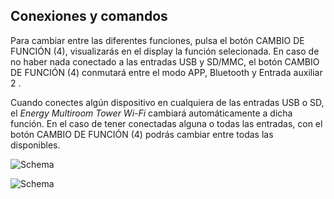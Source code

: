 ## Conexiones y comandos

Para cambiar entre las diferentes funciones, pulsa el botón CAMBIO DE FUNCIÓN (4), visualizarás en el display la función selecionada. En caso de no haber nada conectado a las entradas USB y SD/MMC, el botón CAMBIO DE FUNCIÓN (4) conmutará entre el modo APP, Bluetooth y Entrada auxiliar 2 .

Cuando conectes algún dispositivo en cualquiera de las entradas USB o SD, el *Energy Multiroom Tower Wi-Fi* cambiará automáticamente a dicha función. En el caso de tener conectadas alguna o todas las entradas, con el botón CAMBIO DE FUNCIÓN (4) podrás cambiar entre todas las disponibles.

![Schema](http://static.energysistem.com/images/manuals/42677/56e82ab30f03f.jpg)

![Schema](http://static.energysistem.com/images/manuals/42677/56e82b9d45965.jpg)



